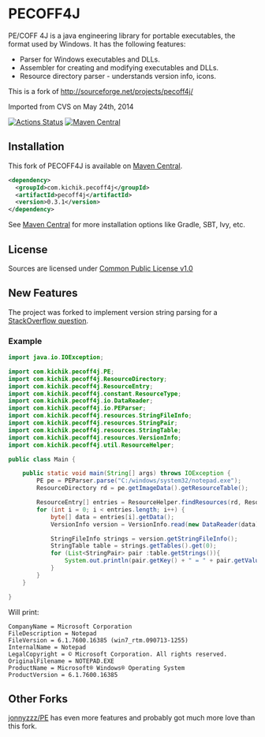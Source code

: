 # PECOFF4J

PE/COFF 4J is a java engineering library for portable executables, the format used by Windows. It has the following features:

* Parser for Windows executables and DLLs.
* Assembler for creating and modifying executables and DLLs.
* Resource directory parser - understands version info, icons.

This is a fork of http://sourceforge.net/projects/pecoff4j/

Imported from CVS on May 24th, 2014

[![Actions Status](https://github.com/kichik/pecoff4j/workflows/Build/badge.svg)](https://github.com/kichik/pecoff4j)
[![Maven Central](https://img.shields.io/maven-central/v/com.kichik.pecoff4j/pecoff4j.svg?label=Maven%20Central)](https://central.sonatype.com/artifact/com.kichik.pecoff4j/pecoff4j/)

## Installation

This fork of PECOFF4J is available on [Maven Central](https://search.maven.org/artifact/com.kichik.pecoff4j/pecoff4j).

```xml
<dependency>
  <groupId>com.kichik.pecoff4j</groupId>
  <artifactId>pecoff4j</artifactId>
  <version>0.3.1</version>
</dependency>
```

See [Maven Central](https://search.maven.org/artifact/com.kichik.pecoff4j/pecoff4j) for more installation options like
Gradle, SBT, Ivy, etc.

## License

Sources are licensed under [Common Public License v1.0](http://www.eclipse.org/legal/cpl-v10.html)

## New Features

The project was forked to implement version string parsing for a [StackOverflow question](http://stackoverflow.com/questions/23845480/how-to-get-windows-file-details/23848792).

### Example

```java
import java.io.IOException;

import com.kichik.pecoff4j.PE;
import com.kichik.pecoff4j.ResourceDirectory;
import com.kichik.pecoff4j.ResourceEntry;
import com.kichik.pecoff4j.constant.ResourceType;
import com.kichik.pecoff4j.io.DataReader;
import com.kichik.pecoff4j.io.PEParser;
import com.kichik.pecoff4j.resources.StringFileInfo;
import com.kichik.pecoff4j.resources.StringPair;
import com.kichik.pecoff4j.resources.StringTable;
import com.kichik.pecoff4j.resources.VersionInfo;
import com.kichik.pecoff4j.util.ResourceHelper;

public class Main {

	public static void main(String[] args) throws IOException {
		PE pe = PEParser.parse("C:/windows/system32/notepad.exe");
		ResourceDirectory rd = pe.getImageData().getResourceTable();

		ResourceEntry[] entries = ResourceHelper.findResources(rd, ResourceType.VERSION_INFO);
		for (int i = 0; i < entries.length; i++) {
			byte[] data = entries[i].getData();
			VersionInfo version = VersionInfo.read(new DataReader(data));

			StringFileInfo strings = version.getStringFileInfo();
			StringTable table = strings.getTables().get(0);
			for (List<StringPair> pair :table.getStrings()){
				System.out.println(pair.getKey() + " = " + pair.getValue());
			}
		}
	}

}

```

Will print:

```
CompanyName = Microsoft Corporation
FileDescription = Notepad
FileVersion = 6.1.7600.16385 (win7_rtm.090713-1255)
InternalName = Notepad
LegalCopyright = © Microsoft Corporation. All rights reserved.
OriginalFilename = NOTEPAD.EXE
ProductName = Microsoft® Windows® Operating System
ProductVersion = 6.1.7600.16385
```

## Other Forks

[jonnyzzz/PE](https://github.com/jonnyzzz/PE) has even more features and probably got much more love than this fork.
